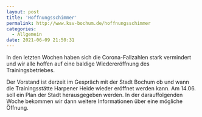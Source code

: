 ```yaml
---
layout: post
title: 'Hoffnungsschimmer'
permalink: http://www.ksv-bochum.de/hoffnungsschimmer
categories:
  - Allgemein
date: 2021-06-09 21:50:31
---
```


In den letzten Wochen haben sich die Corona-Fallzahlen stark
vermindert und wir alle hoffen auf eine baldige Wiedereröffnung des
Trainingsbetriebes.

Der Vorstand ist derzeit im Gespräch mit der Stadt Bochum ob und
wann die Trainingsstätte Harpener Heide wieder eröffnet werden kann.
Am 14.06. soll ein Plan der Stadt herausgegeben werden. In der darauffolgenden
Woche bekommen wir dann weitere Informationen über eine mögliche Öffnung.
